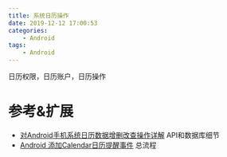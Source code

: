 ```yaml
---
title: 系统日历操作
date: 2019-12-12 17:00:53
categories: 
	- Android
tags: 
	- Android
---
```


日历权限，日历账户，日历操作

# 参考&扩展

- [对Android手机系统日历数据增删改查操作详解](https://blog.csdn.net/wenzhi20102321/article/details/80644833) API和数据库细节
- [Android 添加Calendar日历提醒事件](https://blog.csdn.net/qq_41377419/article/details/95207969) 总流程